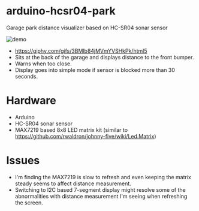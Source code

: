 # arduino-hcsr04-park
Garage park distance visualizer based on HC-SR04 sonar sensor

![demo](https://media.giphy.com/media/3BMlb84jMVmYVSHkPk/200w_d.gif)

* https://giphy.com/gifs/3BMlb84jMVmYVSHkPk/html5
* Sits at the back of the garage and displays distance to the front bumper.
* Warns when too close.
* Display goes into simple mode if sensor is blocked more than 30 seconds.

# Hardware

* Arduino
* HC-SR04 sonar sensor
* MAX7219 based 8x8 LED matrix kit (similar to https://github.com/rwaldron/johnny-five/wiki/Led.Matrix)

# Issues

* I'm finding the MAX7219 is slow to refresh and even keeping the matrix steady seems to affect distance measurement.
* Switching to I2C based 7-segment display might resolve some of the abnormalities with distance measurement I'm seeing when refreshing the screen.

